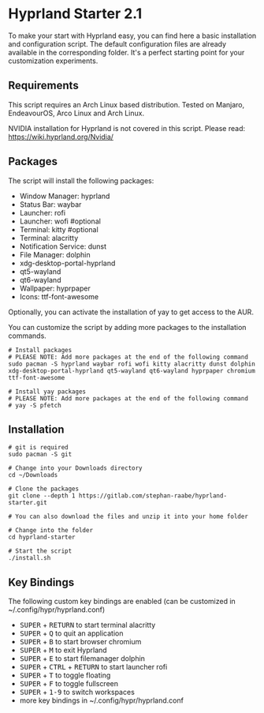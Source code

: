 # Hyprland Starter 2.1

To make your start with Hyprland easy, you can find here a basic installation and configuration script.
The default configuration files are already available in the corresponding folder.
It's a perfect starting point for your customization experiments.

## Requirements

This script requires an Arch Linux based distribution. Tested on Manjaro, EndeavourOS, Arco Linux and Arch Linux.

NVIDIA installation for Hyprland is not covered in this script. Please read: https://wiki.hyprland.org/Nvidia/

## Packages

The script will install the following packages:

- Window Manager: hyprland 
- Status Bar: waybar 
- Launcher: rofi 
- Launcher: wofi #optional
- Terminal: kitty #optional
- Terminal: alacritty 
- Notification Service: dunst 
- File Manager: dolphin 
- xdg-desktop-portal-hyprland 
- qt5-wayland 
- qt6-wayland 
- Wallpaper: hyprpaper
- Icons: ttf-font-awesome

Optionally, you can activate the installation of yay to get access to the AUR.

You can customize the script by adding more packages to the installation commands.

```
# Install packages 
# PLEASE NOTE: Add more packages at the end of the following command
sudo pacman -S hyprland waybar rofi wofi kitty alacritty dunst dolphin xdg-desktop-portal-hyprland qt5-wayland qt6-wayland hyprpaper chromium ttf-font-awesome

# Install yay packages
# PLEASE NOTE: Add more packages at the end of the following command
# yay -S pfetch
```

## Installation

```
# git is required
sudo pacman -S git

# Change into your Downloads directory
cd ~/Downloads

# Clone the packages
git clone --depth 1 https://gitlab.com/stephan-raabe/hyprland-starter.git

# You can also download the files and unzip it into your home folder

# Change into the folder
cd hyprland-starter

# Start the script
./install.sh
```

## Key Bindings

The following custom key bindings are enabled (can be customized in ~/.config/hypr/hyprland.conf)

- <kbd>SUPER</kbd> + <kbd>RETURN</kbd> to start terminal alacritty
- <kbd>SUPER</kbd> + <kbd>Q</kbd> to quit an application
- <kbd>SUPER</kbd> + <kbd>B</kbd> to start browser chromium
- <kbd>SUPER</kbd> + <kbd>M</kbd> to exit Hyprland
- <kbd>SUPER</kbd> + <kbd>E</kbd> to start filemanager dolphin
- <kbd>SUPER</kbd></kbd> + <kbd>CTRL</kbd> + <kbd>RETURN</kbd> to start launcher rofi
- <kbd>SUPER</kbd> + <kbd>T</kbd> to toggle floating
- <kbd>SUPER</kbd> + <kbd>F</kbd> to toggle fullscreen
- <kbd>SUPER</kbd> + <kbd>1-9</kbd> to switch workspaces
- more key bindings in ~/.config/hypr/hyprland.conf

